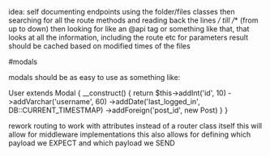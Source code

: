 idea:
self documenting endpoints using the folder/files classes
then searching for all the route methods 
and reading back the lines */ till /** (from up to down)
then looking for like an @api tag or something like that, that looks at all the information, including the route etc for parameters 
result should be cached based on modified times of the files



#modals

modals should be as easy to use as something like:

User extends Modal {
    __construct() {
        return $this->addInt('id', 10)
            ->addVarchar('username', 60)
            ->addDate('last_logged_in', DB::CURRENT_TIMESTMAP)
            ->addForeign('post_id', new Post)
    }
}


rework routing to work with attributes instead of a router class itself
this will allow for middleware implementations
this also allows for defining which payload we EXPECT and which payload we SEND